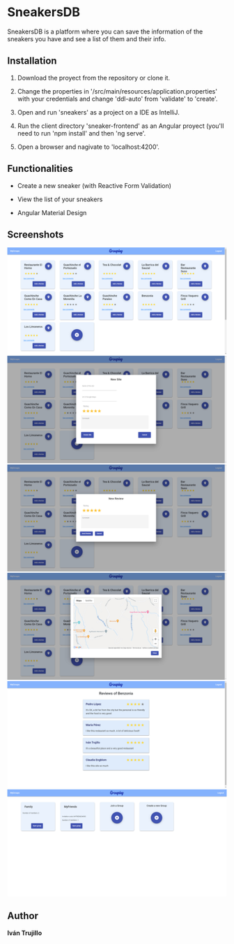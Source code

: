# SneakersDB

SneakersDB is a platform where you can save the information of the sneakers you have and see a list of them and their info.

## Installation

1. Download the proyect from the repository or clone it.

2. Change the properties in '/src/main/resources/application.properties' with your credentials and change 'ddl-auto' from 'validate' to 'create'.

3. Open and run 'sneakers' as a project on a IDE as IntelliJ.

4. Run the client directory 'sneaker-frontend' as an Angular proyect (you'll need to run 'npm install' and then 'ng serve'.

5. Open a browser and nagivate to 'localhost:4200'.

## Functionalities

- Create a new sneaker (with Reactive Form Validation)

- View the list of your sneakers

- Angular Material Design

## Screenshots

![Screenshot1](https://github.com/IvanTrujilloTrujillo/grouping/blob/main/edge-service/src/main/resources/screenshots/screenshot1.jpg)
![Screenshot2](https://github.com/IvanTrujilloTrujillo/grouping/blob/main/edge-service/src/main/resources/screenshots/screenshot2.jpg)
![Screenshot3](https://github.com/IvanTrujilloTrujillo/grouping/blob/main/edge-service/src/main/resources/screenshots/screenshot3.jpg)
![Screenshot4](https://github.com/IvanTrujilloTrujillo/grouping/blob/main/edge-service/src/main/resources/screenshots/screenshot4.jpg)
![Screenshot5](https://github.com/IvanTrujilloTrujillo/grouping/blob/main/edge-service/src/main/resources/screenshots/screenshot5.jpg)
![Screenshot6](https://github.com/IvanTrujilloTrujillo/grouping/blob/main/edge-service/src/main/resources/screenshots/screenshot6.jpg)

## Author

**Iván Trujillo**
